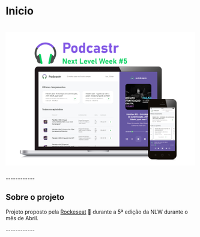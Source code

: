 # Inicio
<h1 align="center">
   <img src="/.github/Header4.png" alt="Podcastr">
</h1>
------------
<h2>
    Sobre o projeto
</h2>

<p>
Projeto proposto pela <a href="https://rocketseat.com.br/">Rockeseat</a> 🚀 durante a 5ª edição da NLW durante o mês de Abril.
</p>
------------